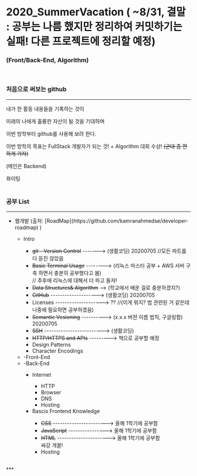 # 2020_SummerVacation ( ~8/31, 결말 : 공부는 나름 했지만 정리하여 커밋하기는 실패! 다른 프로젝트에 정리할 예정)
### (Front/Back-End, Algorithm)


<br>

### 처음으로 써보는 github 
***
내가 한 활동 내용들을 기록하는 것이 

미래의 나에게 훌륭한 자산이 될 것을 기대하며

이번 방학부터 github를 사용해 보려 한다.

이번 방학의 목표는 FullStack 개발자가 되는 것! + Algorithm 대회 수상!  ~~(군대 좀 편하게 가자)~~

(메인은 Backend)

화이팅
<br>
<br>
### 공부 List
***
<ul>
    <li>웹개발 (출처: [RoadMap](https://github.com/kamranahmedse/developer-roadmap) )<br></li>
    <ul>
        <li>Intro </li>
        <ul>
            <li><del>git - Version Control</del> -------> (생활코딩) 20200705 //모든 파트를 다 듣진 않았음 <br></li>
            <li><del>Basic Terminal Usage</del> --------> (리눅스 마스터 공부 + AWS 서버 구축 하면서 충분히 공부했다고 봄)<br>// 추후에 리눅스에 대해서 더 파고 들자!<br> </li>
            <li><del>Data Structures& Algorithm</del> --> (학교에서 배운 걸로 충분하겠지?)<br></li>
            <li><del>GitHub</del>   --------------------> (생활코딩) 20200705<br></li>
            <li>Licenses --------------------> ?? //(이게 뭐지? 법 관련된 거 같은데 나중에 필요하면 공부하겠음)<br> </li>
            <li><del>Semantic Vesioning</del> ----------> (x.x.x 버젼 이름 법칙, 구글링함) 20200705<br></li>
            <li><del>SSH</del> -------------------------> (생활코딩)<br></li>
            <li><del>HTTP/HTTPS and APIs</del> ---------> 책으로 공부할 예정<br></li>
            <li>Design Patterns<br></li>
            <li>Character Encodings <br></li>
        </ul>
        <li>-Front-End<br></li>
        <li>-Back-End<br></li>
        <ul>
            <li>Internet</li>
            <ul>
                <li>HTTP</li>
                <li>Browser</li>
                <li>DNS</li>
                <li>Hosting</li>
            </ul>
            <li>Bascis Frontend Knowledge</li>
            <ul>
                <li><del>CSS</del> -----------------------> 올해 1학기에 공부함</li>
                <li><del>JavaScript</del> ----------------> 올해 1학기에 공부함</li>
                <li><del>HTML</del> ----------------------> 올해 1학기에 공부함<br>싸강 개꿀! </li>
                <li>Hosting</li>
            </ul>
        </ul>
    </ul>
</ul>
<br>
***
